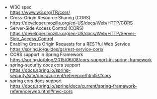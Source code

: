* W3C spec
  <br/>
  https://www.w3.org/TR/cors/
* Cross-Origin Resource Sharing (CORS)
  <br/>
  https://developer.mozilla.org/en-US/docs/Web/HTTP/CORS
* Server-Side Access Control (CORS)
  <br/>
  https://developer.mozilla.org/en-US/docs/Web/HTTP/Server-Side_Access_Control
* Enabling Cross Origin Requests for a RESTful Web Service
  <br/>
  https://spring.io/guides/gs/rest-service-cors/
* CORS support in Spring Framework
  <br/>
  https://spring.io/blog/2015/06/08/cors-support-in-spring-framework
* spring-security docs cors support
  <br/>
  https://docs.spring.io/spring-security/site/docs/current/reference/html5/#cors
* spring cors docs support
  <br/>
  https://docs.spring.io/spring/docs/current/spring-framework-reference/web.html#mvc-cors
